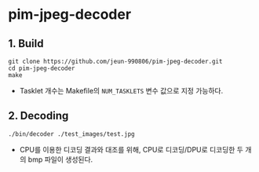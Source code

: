 # pim-jpeg-decoder

## 1. Build
```
git clone https://github.com/jeun-990806/pim-jpeg-decoder.git
cd pim-jpeg-decoder
make
```
* Tasklet 개수는 Makefile의 `NUM_TASKLETS` 변수 값으로 지정 가능하다.

## 2. Decoding
```
./bin/decoder ./test_images/test.jpg
```
* CPU를 이용한 디코딩 결과와 대조를 위해, CPU로 디코딩/DPU로 디코딩한 두 개의 bmp 파일이 생성된다.